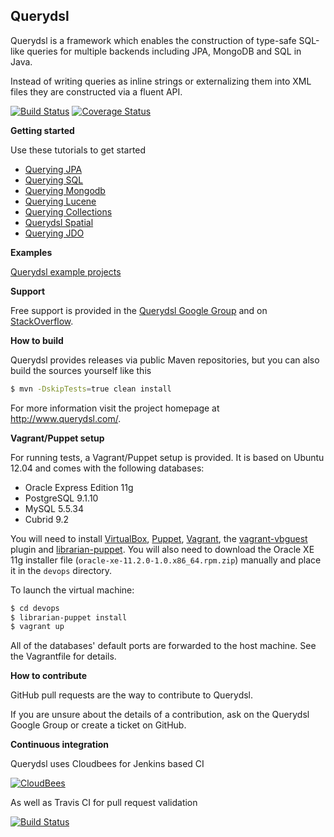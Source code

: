 ## Querydsl

Querydsl is a framework which enables the construction of type-safe SQL-like queries for multiple backends including JPA, MongoDB and SQL in Java.

Instead of writing queries as inline strings or externalizing them into XML files they are constructed via a fluent API.

[![Build Status](https://travis-ci.org/querydsl/querydsl.svg?branch=master)](https://travis-ci.org/querydsl/querydsl)
[![Coverage Status](https://coveralls.io/repos/querydsl/querydsl/badge.svg?branch=master&service=github)](https://coveralls.io/github/querydsl/querydsl?branch=master)

**Getting started**

Use these tutorials to get started

* [Querying JPA](http://www.querydsl.com/static/querydsl/latest/reference/html/ch02.html#jpa_integration)
* [Querying SQL](http://www.querydsl.com/static/querydsl/latest/reference/html/ch02s03.html)
* [Querying Mongodb](http://www.querydsl.com/static/querydsl/latest/reference/html/ch02s07.html)
* [Querying Lucene](http://www.querydsl.com/static/querydsl/latest/reference/html/ch02s05.html)
* [Querying Collections](http://www.querydsl.com/static/querydsl/latest/reference/html/ch02s08.html)
* [Querydsl Spatial](http://www.querydsl.com/static/querydsl/latest/reference/html/ch02s04.html)
* [Querying JDO](http://www.querydsl.com/static/querydsl/latest/reference/html/ch02s02.html)

**Examples**

[Querydsl example projects](https://github.com/querydsl/querydsl/tree/master/querydsl-examples)

**Support**

Free support is provided in the [Querydsl Google Group](https://groups.google.com/forum/#!forum/querydsl) and on [StackOverflow](http://stackoverflow.com/questions/tagged/querydsl).

**How to build**

Querydsl provides releases via public Maven repositories, but you can also build the sources yourself like this

```BASH
$ mvn -DskipTests=true clean install
```

For more information visit the project homepage at http://www.querydsl.com/.

**Vagrant/Puppet setup**

For running tests, a Vagrant/Puppet setup is provided. It is based on Ubuntu 12.04 and comes with the following databases:

* Oracle Express Edition 11g
* PostgreSQL 9.1.10
* MySQL 5.5.34
* Cubrid 9.2

You will need to install [VirtualBox], [Puppet], [Vagrant], the [vagrant-vbguest] plugin and [librarian-puppet]. You will also need to 
download the Oracle XE 11g installer file (```oracle-xe-11.2.0-1.0.x86_64.rpm.zip```) manually and 
place it in the ```devops``` directory.

To launch the virtual machine:

```BASH
$ cd devops
$ librarian-puppet install
$ vagrant up
``` 

All of the databases' default ports are forwarded to the host machine. See the Vagrantfile for details.


**How to contribute**

GitHub pull requests are the way to contribute to Querydsl.

If you are unsure about the details of a contribution, ask on the Querydsl Google Group or create a ticket on GitHub.

[VirtualBox]: https://www.virtualbox.org/
[Vagrant]: http://www.vagrantup.com/
[Puppet]: http://puppetlabs.com/
[vagrant-vbguest]: https://github.com/dotless-de/vagrant-vbguest
[librarian-puppet]: http://librarian-puppet.com/

**Continuous integration**

Querydsl uses Cloudbees for Jenkins based CI

[![CloudBees](http://www.cloudbees.com/sites/default/files/Button-Built-on-CB-1.png)](https://querydsl.ci.cloudbees.com)

As well as Travis CI for pull request validation

[![Build Status](https://travis-ci.org/querydsl/querydsl.svg?branch=master)](https://travis-ci.org/querydsl/querydsl)
